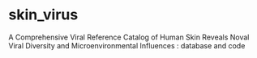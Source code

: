 # skin_virus
A Comprehensive Viral Reference Catalog of Human Skin Reveals Noval Viral Diversity and Microenvironmental Influences : database and code
